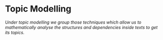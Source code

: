 # Topic Modelling

_Under topic modelling we group those techniques which allow us to mathematically analyse the structures and dependencies inside texts to get its topics._


